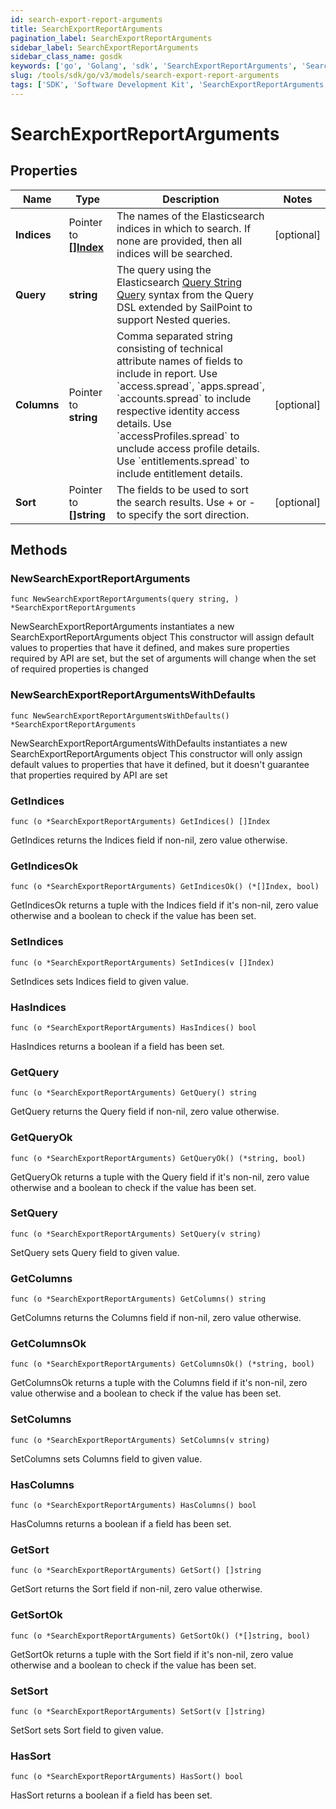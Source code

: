 ```yaml
---
id: search-export-report-arguments
title: SearchExportReportArguments
pagination_label: SearchExportReportArguments
sidebar_label: SearchExportReportArguments
sidebar_class_name: gosdk
keywords: ['go', 'Golang', 'sdk', 'SearchExportReportArguments', 'SearchExportReportArguments'] 
slug: /tools/sdk/go/v3/models/search-export-report-arguments
tags: ['SDK', 'Software Development Kit', 'SearchExportReportArguments', 'SearchExportReportArguments']
---
```


# SearchExportReportArguments

## Properties

Name | Type | Description | Notes
------------ | ------------- | ------------- | -------------
**Indices** | Pointer to [**[]Index**](index) | The names of the Elasticsearch indices in which to search. If none are provided, then all indices will be searched. | [optional] 
**Query** | **string** | The query using the Elasticsearch [Query String Query](https://www.elastic.co/guide/en/elasticsearch/reference/5.2/query-dsl-query-string-query.html#query-string) syntax from the Query DSL extended by SailPoint to support Nested queries. | 
**Columns** | Pointer to **string** | Comma separated string consisting of technical attribute names of fields to include in report.  Use &#x60;access.spread&#x60;, &#x60;apps.spread&#x60;, &#x60;accounts.spread&#x60; to include respective identity access details.  Use &#x60;accessProfiles.spread&#x60; to unclude access profile details.  Use &#x60;entitlements.spread&#x60; to include entitlement details.  | [optional] 
**Sort** | Pointer to **[]string** | The fields to be used to sort the search results. Use + or - to specify the sort direction. | [optional] 

## Methods

### NewSearchExportReportArguments

`func NewSearchExportReportArguments(query string, ) *SearchExportReportArguments`

NewSearchExportReportArguments instantiates a new SearchExportReportArguments object
This constructor will assign default values to properties that have it defined,
and makes sure properties required by API are set, but the set of arguments
will change when the set of required properties is changed

### NewSearchExportReportArgumentsWithDefaults

`func NewSearchExportReportArgumentsWithDefaults() *SearchExportReportArguments`

NewSearchExportReportArgumentsWithDefaults instantiates a new SearchExportReportArguments object
This constructor will only assign default values to properties that have it defined,
but it doesn't guarantee that properties required by API are set

### GetIndices

`func (o *SearchExportReportArguments) GetIndices() []Index`

GetIndices returns the Indices field if non-nil, zero value otherwise.

### GetIndicesOk

`func (o *SearchExportReportArguments) GetIndicesOk() (*[]Index, bool)`

GetIndicesOk returns a tuple with the Indices field if it's non-nil, zero value otherwise
and a boolean to check if the value has been set.

### SetIndices

`func (o *SearchExportReportArguments) SetIndices(v []Index)`

SetIndices sets Indices field to given value.

### HasIndices

`func (o *SearchExportReportArguments) HasIndices() bool`

HasIndices returns a boolean if a field has been set.

### GetQuery

`func (o *SearchExportReportArguments) GetQuery() string`

GetQuery returns the Query field if non-nil, zero value otherwise.

### GetQueryOk

`func (o *SearchExportReportArguments) GetQueryOk() (*string, bool)`

GetQueryOk returns a tuple with the Query field if it's non-nil, zero value otherwise
and a boolean to check if the value has been set.

### SetQuery

`func (o *SearchExportReportArguments) SetQuery(v string)`

SetQuery sets Query field to given value.


### GetColumns

`func (o *SearchExportReportArguments) GetColumns() string`

GetColumns returns the Columns field if non-nil, zero value otherwise.

### GetColumnsOk

`func (o *SearchExportReportArguments) GetColumnsOk() (*string, bool)`

GetColumnsOk returns a tuple with the Columns field if it's non-nil, zero value otherwise
and a boolean to check if the value has been set.

### SetColumns

`func (o *SearchExportReportArguments) SetColumns(v string)`

SetColumns sets Columns field to given value.

### HasColumns

`func (o *SearchExportReportArguments) HasColumns() bool`

HasColumns returns a boolean if a field has been set.

### GetSort

`func (o *SearchExportReportArguments) GetSort() []string`

GetSort returns the Sort field if non-nil, zero value otherwise.

### GetSortOk

`func (o *SearchExportReportArguments) GetSortOk() (*[]string, bool)`

GetSortOk returns a tuple with the Sort field if it's non-nil, zero value otherwise
and a boolean to check if the value has been set.

### SetSort

`func (o *SearchExportReportArguments) SetSort(v []string)`

SetSort sets Sort field to given value.

### HasSort

`func (o *SearchExportReportArguments) HasSort() bool`

HasSort returns a boolean if a field has been set.


